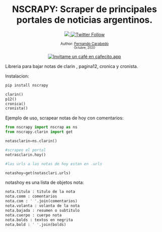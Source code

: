 <div align="center">
  <h1> NSCRAPY: Scraper de principales portales de noticias argentinos.</h1>
  <a class="header-badge" target="_blank" href="https://www.linkedin.com/in/carabedo/">
  <img src="https://img.shields.io/badge/style--5eba00.svg?label=LinkedIn&logo=linkedin&style=social">
  </a>
  <a class="header-badge" target="_blank" href="https://twitter.com/muydipalma">
  <img alt="Twitter Follow" src="https://img.shields.io/twitter/follow/muydipalma?style=social">
  </a>

<sub>Author:
<a href="https://www.linkedin.com/in/carabedo/" target="_blank">Fernando Carabedo</a><br>
<small> Octubre, 2020</small>
</sub>



</div>
</div>

<div>
<p align="center">
<a href='https://cafecito.app/carabedo' rel='noopener' target='_blank'><img srcset='https://cdn.cafecito.app/imgs/buttons/button_2.png 1x, https://cdn.cafecito.app/imgs/buttons/button_2_2x.png 2x, https://cdn.cafecito.app/imgs/buttons/button_2_3.75x.png 3.75x' src='https://cdn.cafecito.app/imgs/buttons/button_2.png' alt='Invitame un café en cafecito.app' /></a>
</p>
</div>

Libreria para bajar notas de clarin , pagina12, cronica y cronista.

Instalacion:

```python
pip install nscrapy
``` 



```python
clarin()
p12()
cronica()
cronista()
``` 

Ejemplo de uso, scrapear notas de hoy con comentarios:

```python
from nscrapy import nscrap as ns
from nscrapy.clarin import get

notasclarin=ns.clarin()

#scrapeo el portal
notrasclarin.hoy()

#las urls a las notas de hoy estan en .urls

notashoy=get(notasclari.urls)

```
notashoy es una lista de objetos nota:

```python
nota.titulo : titulo de la nota
nota.comm : comentarios
nota.com : ' '.join(comentarios)
nota.volanta : volanta de la nota
nota.bajada : resumen o subtitulo
nota.cuerpo : cuerpo nota
nota.bolds : textos en negrita
nota.bold : ' '.join(bolds)
``` 

